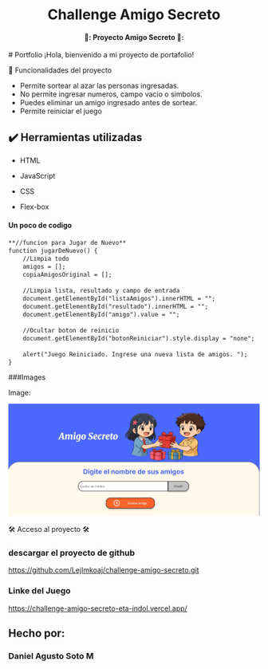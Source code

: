 <h1 align="center"> Challenge Amigo Secreto </h1>

<h4 align="center">
  🚧: Proyecto Amigo Secreto 🚧:
</h4>
# Portfolio ¡Hola, bienvenido a mi proyecto de portafolio!

🔨 Funcionalidades del proyecto
- Permite sortear al azar las personas ingresadas.
- No permite ingresar numeros, campo vacio o simbolos.
- Puedes eliminar un amigo ingresado antes de sortear.
- Permite reiniciar el juego


## ✔️ Herramientas utilizadas

* HTML

* JavaScript

* CSS

* Flex-box

#### Un poco de codigo

```Js
**//funcion para Jugar de Nuevo**
function jugarDeNuevo() {
    //Limpia todo
    amigos = [];
    copiaAmigosOriginal = [];

    //Limpia lista, resultado y campo de entrada
    document.getElementById("listaAmigos").innerHTML = "";
    document.getElementById("resultado").innerHTML = "";
    document.getElementById("amigo").value = "";

    //Ocultar boton de reinicio
    document.getElementById("botonReiniciar").style.display = "none";

    alert("Juego Reiniciado. Ingrese una nueva lista de amigos. ");
}
```
###Images

Image:

![](https://github.com/LejImkoaj/challenge-amigo-secreto/blob/main/pagina.jpg?raw=true)



🛠️ Acceso al proyecto 🛠️ 
### descargar el proyecto de github
https://github.com/LejImkoaj/challenge-amigo-secreto.git

### Linke del Juego
https://challenge-amigo-secreto-eta-indol.vercel.app/

## Hecho por:

### Daniel Agusto Soto M

